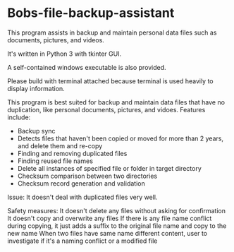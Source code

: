 # Bobs-file-backup-assistant
This program assists in backup and maintain personal data files such as documents, pictures, and videos.

It's written in Python 3 with tkinter GUI.

A self-contained windows executable is also provided.

Please build with terminal attached because terminal is used heavily to display information.

This program is best suited for backup and maintain data files that have no duplication, like personal documents, pictures, and vidoes.
Features include:
- Backup sync
- Detects files that haven't been copied or moved for more than 2 years, and delete them and re-copy
- Finding and removing duplicated files
- Finding reused file names
- Delete all instances of specified file or folder in target directory
- Checksum comparison between two directories
- Checksum record generation and validation

Issue:
It doesn't deal with duplicated files very well.

Safety measures:
It doesn't delete any files without asking for confirmation
It doesn't copy and overwrite any files
If there is any file name conflict during copying, it just adds a suffix to the original file name and copy to the new name
When two files have same name different content, user to investigate if it's a naming conflict or a modified file
